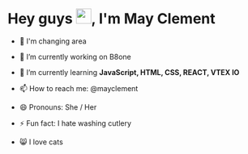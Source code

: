 <h1 align="left">Hey guys <img src="https://raw.githubusercontent.com/kaueMarques/kaueMarques/master/hi.gif" width="30px">,  I'm May Clement</h1>
<p align="left"> </p>


- 🚀 I'm changing area

- 🔭 I’m currently working on B8one

- 🌱 I’m currently learning **JavaScript, HTML, CSS, REACT, VTEX IO**

- 📫 How to reach me: @mayclement

- 😄 Pronouns: She / Her

- ⚡ Fun fact: I hate washing cutlery

- 😸 I love cats

<br><br>

